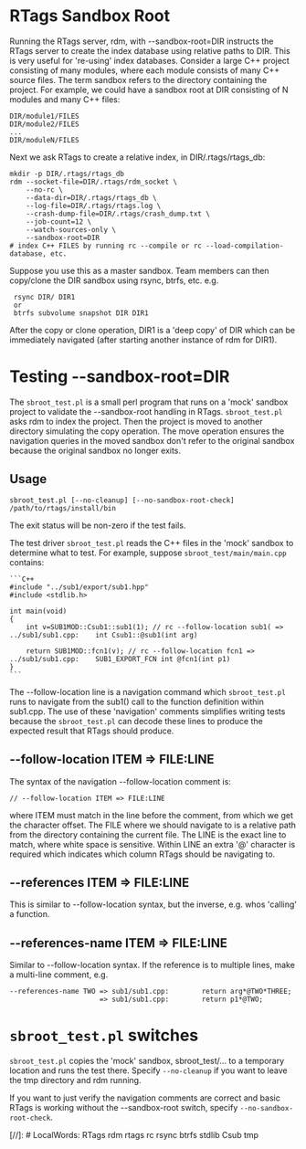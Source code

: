 # RTags Sandbox Root

Running the RTags server, rdm, with --sandbox-root=DIR instructs the RTags server to create the
index database using relative paths to DIR. This is very useful for 're-using' index
databases. Consider a large C++ project consisting of many modules, where each module consists of
many C++ source files. The term sandbox refers to the directory containing the project. For example,
we could have a sandbox root at DIR consisting of N modules and many C++ files:

    DIR/module1/FILES
    DIR/module2/FILES
    ...
    DIR/moduleN/FILES

Next we ask RTags to create a relative index, in DIR/.rtags/rtags_db:

    mkdir -p DIR/.rtags/rtags_db
    rdm --socket-file=DIR/.rtags/rdm_socket \
        --no-rc \
        --data-dir=DIR/.rtags/rtags_db \
        --log-file=DIR/.rtags/rtags.log \
        --crash-dump-file=DIR/.rtags/crash_dump.txt \
        --job-count=12 \
        --watch-sources-only \
        --sandbox-root=DIR
    # index C++ FILES by running rc --compile or rc --load-compilation-database, etc.

Suppose you use this as a master sandbox. Team members can then copy/clone the DIR sandbox using
rsync, btrfs, etc. e.g.

     rsync DIR/ DIR1
     or
     btrfs subvolume snapshot DIR DIR1

After the copy or clone operation, DIR1 is a 'deep copy' of DIR which can be immediately navigated
(after starting another instance of rdm for DIR1).

# Testing --sandbox-root=DIR

The `sbroot_test.pl` is a small perl program that runs on a 'mock' sandbox
project to validate the --sandbox-root handling in RTags. `sbroot_test.pl` asks
rdm to index the project. Then the project is moved to another directory
simulating the copy operation. The move operation ensures the navigation queries
in the moved sandbox don't refer to the original sandbox because the original
sandbox no longer exits.

## Usage

    sbroot_test.pl [--no-cleanup] [--no-sandbox-root-check] /path/to/rtags/install/bin

The exit status will be non-zero if the test fails.

The test driver `sbroot_test.pl` reads the C++ files in the 'mock' sandbox to determine
what to test. For example, suppose `sbroot_test/main/main.cpp` contains:

    ```C++
    #include "../sub1/export/sub1.hpp"
    #include <stdlib.h>

    int main(void)
    {
        int v=SUB1MOD::Csub1::sub1(1); // rc --follow-location sub1( => ../sub1/sub1.cpp:    int Csub1::@sub1(int arg)

        return SUB1MOD::fcn1(v); // rc --follow-location fcn1 => ../sub1/sub1.cpp:    SUB1_EXPORT_FCN int @fcn1(int p1)
    }
    ```

The --follow-location line is a navigation command which `sbroot_test.pl` runs
to navigate from the sub1() call to the function definition within sub1.cpp. The use of these
'navigation' comments simplifies writing tests because the `sbroot_test.pl` can decode these
lines to produce the expected result that RTags should produce.

## --follow-location ITEM => FILE:LINE

The syntax of the navigation --follow-location comment is:

    // --follow-location ITEM => FILE:LINE

where ITEM must match in the line before the comment, from which we get the character offset.
The FILE where we should navigate to is a relative path from the directory containing the
current file. The LINE is the exact line to match, where white space is sensitive. Within LINE
an extra '@' character is required which indicates which column RTags should be navigating to.

## --references ITEM => FILE:LINE

This is similar to --follow-location syntax, but the inverse, e.g. whos 'calling' a function.

## --references-name ITEM => FILE:LINE

Similar to --follow-location syntax.
If the reference is to multiple lines, make a multi-line comment, e.g.

    --references-name TWO => sub1/sub1.cpp:        return arg*@TWO*THREE;
                          => sub1/sub1.cpp:        return p1*@TWO;

# `sbroot_test.pl` switches

`sbroot_test.pl` copies the 'mock' sandbox, sbroot_test/... to a temporary location and runs the
test there. Specify `--no-cleanup` if you want to leave the tmp directory and rdm running.

If you want to just verify the navigation comments are correct and basic RTags is working
without the --sandbox-root switch, specify `--no-sandbox-root-check`.


[//]: # LocalWords:  RTags rdm rtags rc rsync btrfs stdlib Csub tmp
